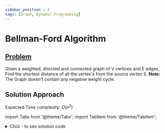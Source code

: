 ```yaml
---
sidebar_position : 3
tags: [Graph, Dynamic Programming]
---
```


# Bellman-Ford Algorithm

## [Problem](https://practice.geeksforgeeks.org/problems/distance-from-the-source-bellman-ford-algorithm/0/?fbclid=IwAR2_lL0T84DnciLyzMTQuVTMBOi82nTWNLuXjUgahnrtBgkphKiYk6xcyJU)

Given a weighted, directed and connected graph of V vertices and E edges, Find the shortest distance of all the vertex's from the source vertex S.
<strong>Note:</strong> The Graph doesn't contain any negative weight cycle.

## Solution Approach

Expected Time complexity: $O(n^2)$

import Tabs from '@theme/Tabs';
import TabItem from '@theme/TabItem';

<details><summary>Click - to see solution code</summary>

<Tabs>
<TabItem value="cpp" label="C++">

```cpp
class Solution {
   public:
    vector<int> bellman_ford(int V, vector<vector<int>> adj, int S) {
        vector<int> dist(V, 100000000);
        vector<vector<int>> edges = adj;
        dist[S] = 0;
        for (int i = 0; i < V; i++) {
            for (int j = 0; j < edges.size(); j++) {
                int u = edges[j][0];
                int v = edges[j][1];
                int w = edges[j][2];
                dist[v] = min(dist[u] + w, dist[v]);
            }
        }
        return dist;
    }
};
```
</TabItem>
</Tabs>

</details>

